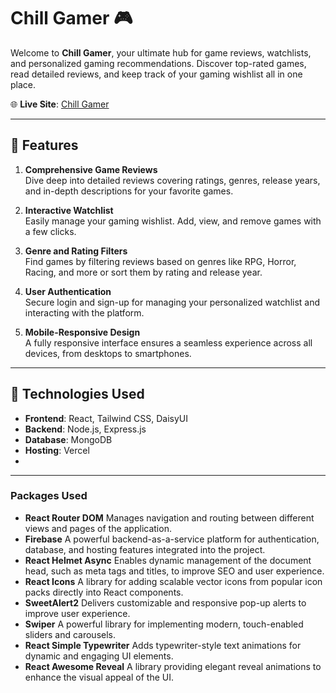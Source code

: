 # Chill Gamer 🎮

Welcome to **Chill Gamer**, your ultimate hub for game reviews, watchlists, and personalized gaming recommendations. Discover top-rated games, read detailed reviews, and keep track of your gaming wishlist all in one place.  

🌐 **Live Site**: [Chill Gamer](https://chill-gamer-app.web.app/)

---

## 🌟 Features

1. **Comprehensive Game Reviews**  
   Dive deep into detailed reviews covering ratings, genres, release years, and in-depth descriptions for your favorite games.  

2. **Interactive Watchlist**  
   Easily manage your gaming wishlist. Add, view, and remove games with a few clicks.  

3. **Genre and Rating Filters**  
   Find games by filtering reviews based on genres like RPG, Horror, Racing, and more or sort them by rating and release year.  

4. **User Authentication**  
   Secure login and sign-up for managing your personalized watchlist and interacting with the platform.  

5. **Mobile-Responsive Design**  
   A fully responsive interface ensures a seamless experience across all devices, from desktops to smartphones.  

---

## 🚀 Technologies Used

- **Frontend**: React, Tailwind CSS, DaisyUI  
- **Backend**: Node.js, Express.js  
- **Database**: MongoDB  
- **Hosting**: Vercel  
- 
---

### Packages Used
- **React Router DOM**
  Manages navigation and routing between different views and pages of the application.
- **Firebase**
  A powerful backend-as-a-service platform for authentication, database, and hosting features integrated into the project.
- **React Helmet Async**
  Enables dynamic management of the document head, such as meta tags and titles, to improve SEO and user experience.
- **React Icons**
  A library for adding scalable vector icons from popular icon packs directly into React components.
- **SweetAlert2**
  Delivers customizable and responsive pop-up alerts to improve user experience.
- **Swiper**
  A powerful library for implementing modern, touch-enabled sliders and carousels.
- **React Simple Typewriter**
  Adds typewriter-style text animations for dynamic and engaging UI elements.
- **React Awesome Reveal**
  A library providing elegant reveal animations to enhance the visual appeal of the UI.